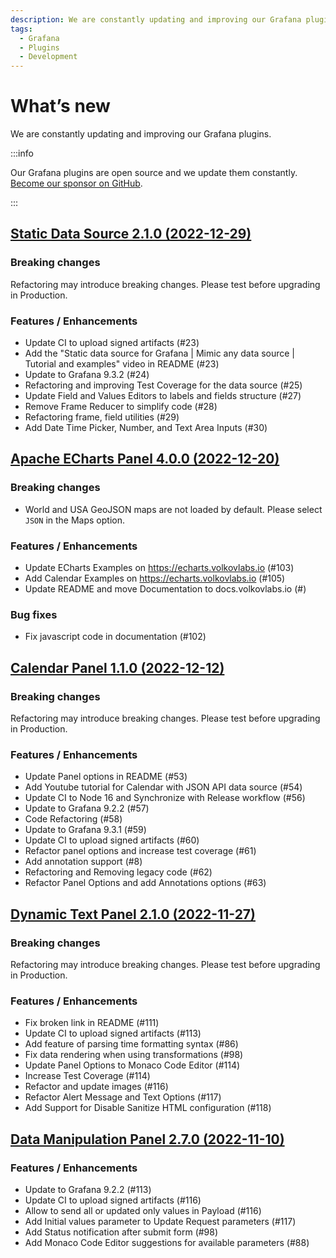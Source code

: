 ```yaml
---
description: We are constantly updating and improving our Grafana plugins.
tags:
  - Grafana
  - Plugins
  - Development
---
```


# What’s new

We are constantly updating and improving our Grafana plugins.

:::info

Our Grafana plugins are open source and we update them constantly. [Become our sponsor on GitHub](https://github.com/sponsors/VolkovLabs).

:::


## [Static Data Source 2.1.0 (2022-12-29)](https://github.com/VolkovLabs/volkovlabs-static-datasource/releases/tag/v2.1.0)

### Breaking changes

Refactoring may introduce breaking changes. Please test before upgrading in Production.

### Features / Enhancements

- Update CI to upload signed artifacts (#23)
- Add the "Static data source for Grafana | Mimic any data source | Tutorial and examples" video in README (#23)
- Update to Grafana 9.3.2 (#24)
- Refactoring and improving Test Coverage for the data source (#25)
- Update Field and Values Editors to labels and fields structure (#27)
- Remove Frame Reducer to simplify code (#28)
- Refactoring frame, field utilities (#29)
- Add Date Time Picker, Number, and Text Area Inputs (#30)

## [Apache ECharts Panel 4.0.0 (2022-12-20)](https://github.com/VolkovLabs/volkovlabs-echarts-panel/releases/tag/v4.0.0)

### Breaking changes

- World and USA GeoJSON maps are not loaded by default. Please select `JSON` in the Maps option.

### Features / Enhancements

- Update ECharts Examples on https://echarts.volkovlabs.io (#103)
- Add Calendar Examples on https://echarts.volkovlabs.io (#105)
- Update README and move Documentation to docs.volkovlabs.io (#)

### Bug fixes

- Fix javascript code in documentation (#102)

## [Calendar Panel 1.1.0 (2022-12-12)](https://github.com/VolkovLabs/volkovlabs-calendar-panel/releases/tag/v1.1.0)

### Breaking changes

Refactoring may introduce breaking changes. Please test before upgrading in Production.

### Features / Enhancements

- Update Panel options in README (#53)
- Add Youtube tutorial for Calendar with JSON API data source (#54)
- Update CI to Node 16 and Synchronize with Release workflow (#56)
- Update to Grafana 9.2.2 (#57)
- Code Refactoring (#58)
- Update to Grafana 9.3.1 (#59)
- Update CI to upload signed artifacts (#60)
- Refactor panel options and increase test coverage (#61)
- Add annotation support (#8)
- Refactoring and Removing legacy code (#62)
- Refactor Panel Options and add Annotations options (#63)

## [Dynamic Text Panel 2.1.0 (2022-11-27)](https://github.com/VolkovLabs/volkovlabs-dynamictext-panel/releases/tag/v2.1.0)

### Breaking changes

Refactoring may introduce breaking changes. Please test before upgrading in Production.

### Features / Enhancements

- Fix broken link in README (#111)
- Update CI to upload signed artifacts (#113)
- Add feature of parsing time formatting syntax (#86)
- Fix data rendering when using transformations (#98)
- Update Panel Options to Monaco Code Editor (#114)
- Increase Test Coverage (#114)
- Refactor and update images (#116)
- Refactor Alert Message and Text Options (#117)
- Add Support for Disable Sanitize HTML configuration (#118)

## [Data Manipulation Panel 2.7.0 (2022-11-10)](https://github.com/VolkovLabs/volkovlabs-form-panel/releases/tag/v2.7.0)

### Features / Enhancements

- Update to Grafana 9.2.2 (#113)
- Update CI to upload signed artifacts (#116)
- Allow to send all or updated only values in Payload (#116)
- Add Initial values parameter to Update Request parameters (#117)
- Add Status notification after submit form (#98)
- Add Monaco Code Editor suggestions for available parameters (#88)
